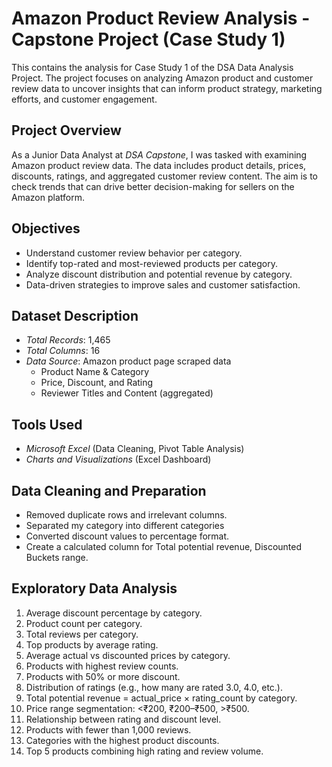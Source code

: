 # Amazon Product Review Analysis - Capstone Project (Case Study 1)
This  contains the analysis for Case Study 1 of the DSA Data Analysis Project. The project focuses on analyzing Amazon product and customer review data to uncover insights that can inform product strategy, marketing efforts, and customer engagement.

##  Project Overview
As a Junior Data Analyst at *DSA Capstone*, I was tasked with examining Amazon product review data. The data includes product details, prices, discounts, ratings, and aggregated customer review content. The aim is to check trends that can drive better decision-making for sellers on the Amazon platform.

##  Objectives
- Understand customer review behavior per category.
- Identify top-rated and most-reviewed products per category.
- Analyze discount distribution and potential revenue by category.
- Data-driven strategies to improve sales and customer satisfaction.

##  Dataset Description
- *Total Records*: 1,465
- *Total Columns*: 16
- *Data Source*: Amazon product page scraped data
  - Product Name & Category
  - Price, Discount, and Rating
  - Reviewer Titles and Content (aggregated)

##  Tools Used
- *Microsoft Excel* (Data Cleaning, Pivot Table Analysis)
- *Charts and Visualizations* (Excel Dashboard)

##  Data Cleaning and Preparation

- Removed duplicate rows and irrelevant columns.
- Separated my category into different categories
- Converted discount values to percentage format.
- Create a calculated column for Total potential revenue, Discounted Buckets range.
  
## Exploratory Data Analysis 

1. Average discount percentage by category.
2. Product count per category.
3. Total reviews per category.
4. Top products by average rating.
5. Average actual vs discounted prices by category.
6. Products with highest review counts.
7. Products with 50% or more discount.
8. Distribution of ratings (e.g., how many are rated 3.0, 4.0, etc.).
9. Total potential revenue = actual_price × rating_count by category.
10. Price range segmentation: <₹200, ₹200–₹500, >₹500.
11. Relationship between rating and discount level.
12. Products with fewer than 1,000 reviews.
13. Categories with the highest product discounts.
14. Top 5 products combining high rating and review volume.


